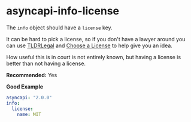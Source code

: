 # asyncapi-info-license

The `info` object should have a `license` key.

It can be hard to pick a license, so if you don't have a lawyer around you can use [TLDRLegal](https://tldrlegal.com/) and [Choose a License](https://choosealicense.com/) to help give you an idea.

How useful this is in court is not entirely known, but having a license is better than not having a license.

**Recommended:** Yes

**Good Example**

```yaml
asyncapi: "2.0.0"
info:
  license:
    name: MIT
```
